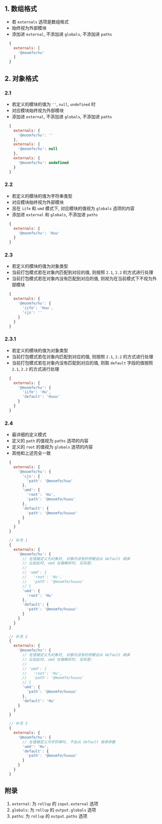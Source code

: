 ## 1. 数组格式

- 若 `externals` 选项是数组格式
- 始终视为外部模块
- 添加进 `external`, 不添加进 `globals`, 不添加进 `paths`
``` js
  {
    externals: [
      '@moomfe/hu'
    ]
  }
```



## 2. 对象格式

### 2.1

- 若定义的模块的值为 `''`, `null`, `undefined` 时
- 对应模块始终视为外部模块
- 添加进 `external`, 不添加进 `globals`, 不添加进 `paths`
``` js
  {
    externals: {
      '@moomfe/hu': ''
    },
    externals: {
      '@moomfe/hu': null
    },
    externals: {
      '@moomfe/hu': undefined
    }
  }
```

### 2.2

- 若定义的模块的值为字符串类型
- 对应模块始终视为外部模块
- 且在 `iife` 和 `umd` 模式下, 对应模块的值视为 `globals` 选项的内容
- 添加进 `external` 和 `globals`, 不添加进 `paths`
``` js
  {
    externals: {
      '@moomfe/hu': 'Huu'
    }
  }
```

### 2.3

- 若定义的模块的值为对象类型
- 当前打包模式若在对象内匹配到对应的值, 则按照 `2.1`, `2.2` 的方式进行处理
- 当前打包模式若在对象内没有匹配到对应的值, 则视为在当前模式下不视为外部模块
``` js
  {
    externals: {
      '@moomfe/hu': {
        'iife': 'Huu',
        'cjs': ''
      }
    }
  }
```

### 2.3.1

- 若定义的模块的值为对象类型
- 当前打包模式若在对象内匹配到对应的值, 则按照 `2.1`, `2.2` 的方式进行处理
- 当前打包模式若在对象内没有匹配到对应的值, 则取 `default` 字段的值按照 `2.1`, `2.2` 的方式进行处理
``` js
  {
    externals: {
      '@moomfe/hu': {
        'iife': 'Hu',
        'default': 'Huuu'
      }
    }
  }
```

### 2.4

- 最详细的定义模式
- 定义的 `path` 的值视为 `paths` 选项的内容
- 定义的 `root` 的值视为 `globals` 选项的内容
- 其他和上述完全一致
``` js
  {
    externals: {
      '@moomfe/hu': {
        'cjs': {
          'path': '@moomfe/huu'
        },
        'umd': {
          'root': 'Hu',
          'path': '@moomfe/huuu'
        },
        'default': {
          'path': '@moomfe/huuuu'
        }
      }
    }
  }

  // 补充 1
  {
    externals: {
      '@moomfe/hu': {
        // 在值被定义为对象时, 对象内没有的参数会从 default 继承
        // 比如此时, umd 在被解析时, 实际是:
        // 
        // 'umd': {
        //   'root': 'Hu',
        //   'path': '@moomfe/huuuu'
        // }
        'umd': {
          'root': 'Hu'
        },
        'default': {
          'path': '@moomfe/huuuu'
        }
      }
    }
  }

  // 补充 2
  {
    externals: {
      '@moomfe/hu': {
        // 在值被定义为对象时, 对象内没有的参数会从 default 继承
        // 比如此时, umd 在被解析时, 实际是:
        // 
        // 'umd': {
        //   'root': 'Hu',
        //   'path': '@moomfe/huuuu'
        // }
        'umd': {
          'path': '@moomfe/huuuu'
        },
        'default': 'Hu'
      }
    }
  }

  // 补充 3
  {
    externals: {
      '@moomfe/hu': {
        // 在值被定义为字符串时, 不会从 default 继承参数
        'umd': 'Hu',
        'default': {
          'path': '@moomfe/huuuu'
        }
      }
    }
  }
```



## 附录

1. `external`: 为 `rollup` 的 `input.external` 选项
2. `globals`: 为 `rollup` 的 `output.globals` 选项
3. `paths`: 为 `rollup` 的 `output.paths` 选项